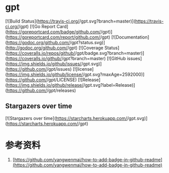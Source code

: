 # gpt
[![Build Status](https://travis-ci.org/<no value>/gpt.svg?branch=master)](https://travis-ci.org/<no value>/gpt) [![Go Report Card](https://goreportcard.com/badge/github.com/<no value>/gpt)](https://goreportcard.com/report/github.com/<no value>/gpt)  [![Documentation](https://godoc.org/github.com/<no value>/gpt?status.svg)](http://godoc.org/github.com/<no value>/gpt) [![Coverage Status](https://coveralls.io/repos/github/<no value>/gpt/badge.svg?branch=master)](https://coveralls.io/github/<no value>/gpt?branch=master) [![GitHub issues](https://img.shields.io/github/issues/<no value>/gpt.svg)](https://github.com/<no value>/gpt/issues) [![license](https://img.shields.io/github/license/<no value>/gpt.svg?maxAge=2592000)](https://github.com/<no value>/gpt/LICENSE) [![Release](https://img.shields.io/github/release/<no value>/gpt.svg?label=Release)](https://github.com/<no value>/gpt/releases)

## Stargazers over time

[![Stargazers over time](https://starcharts.herokuapp.com/<no value>/gpt.svg)](https://starcharts.herokuapp.com/<no value>/gpt)

# 参考资料

1. [https://github.com/yangwenmai/how-to-add-badge-in-github-readme](https://github.com/yangwenmai/how-to-add-badge-in-github-readme)

